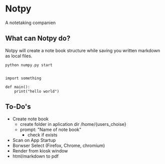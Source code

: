 # Notpy
A notetaking companien

## What can Notpy do?
Notpy will create a note book structure while saving you written markdown as local files.

`python numpy.py start`


```

import something

def main():
    print("hello world")

```

## To-Do's

- Create note book
    - create folder in aplication dir /home/{users_choise}
    - prompt: "Name of note book"
        - check if exists
- Scan on App Startup
- Borwser Select (Firefox, Chrome, chromium)
- Render from kiosk window
- html/markdown to pdf